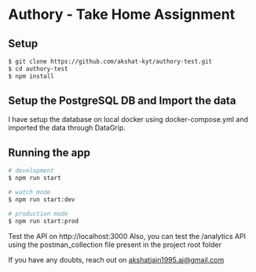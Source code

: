 # Authory - Take Home Assignment


## Setup

```bash
$ git clone https://github.com/akshat-kyt/authory-test.git
$ cd authory-test
$ npm install
```

## Setup the PostgreSQL DB and Import the data
I have setup the database on local docker using docker-compose.yml and imported the data through DataGrip.

## Running the app

```bash
# development
$ npm run start

# watch mode
$ npm run start:dev

# production mode
$ npm run start:prod
```

Test the API on http://localhost:3000
Also, you can test the /analytics API using the postman_collection file present in the project root folder

If you have any doubts, reach out on akshatjain1995.aj@gmail.com
